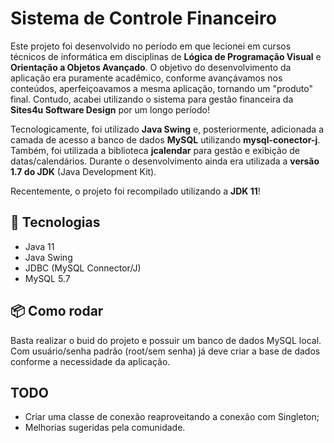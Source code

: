 # Sistema de Controle Financeiro

Este projeto foi desenvolvido no período em que lecionei em cursos técnicos de informática em disciplinas de 
**Lógica de Programação Visual** e **Orientação a Objetos Avançado**. O objetivo do desenvolvimento da aplicação
era puramente acadêmico, conforme avançávamos nos conteúdos, aperfeiçoavamos a mesma aplicação, tornando um "produto" final.
Contudo, acabei utilizando o sistema para gestão financeira da **Sites4u Software Design** por um longo período!

Tecnologicamente, foi utilizado **Java Swing** e, posteriormente, adicionada a camada de acesso a banco de dados **MySQL** utilizando
**mysql-conector-j**. Também, foi utilizada a biblioteca **jcalendar** para gestão e exibição de datas/calendários.
Durante o desenvolvimento ainda era utilizada a **versão 1.7 do JDK** (Java Development Kit). 

Recentemente, o projeto foi recompilado utilizando a **JDK 11**!

## 🚀 Tecnologias
- Java 11
- Java Swing
- JDBC (MySQL Connector/J)
- MySQL 5.7

## 📦 Como rodar
Basta realizar o buid do projeto e possuir um banco de dados MySQL local.
Com usuário/senha padrão (root/sem senha) já deve criar a base de dados conforme a necessidade da aplicação.

## TODO
- Criar uma classe de conexão reaproveitando a conexão com Singleton;
- Melhorias sugeridas pela comunidade.
